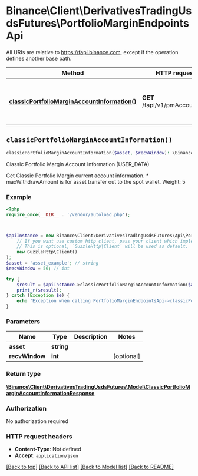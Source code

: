 # Binance\Client\DerivativesTradingUsdsFutures\PortfolioMarginEndpointsApi

All URIs are relative to https://fapi.binance.com, except if the operation defines another base path.

| Method | HTTP request | Description |
| ------------- | ------------- | ------------- |
| [**classicPortfolioMarginAccountInformation()**](PortfolioMarginEndpointsApi.md#classicPortfolioMarginAccountInformation) | **GET** /fapi/v1/pmAccountInfo | Classic Portfolio Margin Account Information (USER_DATA) |


## `classicPortfolioMarginAccountInformation()`

```php
classicPortfolioMarginAccountInformation($asset, $recvWindow): \Binance\Client\DerivativesTradingUsdsFutures\Model\ClassicPortfolioMarginAccountInformationResponse
```

Classic Portfolio Margin Account Information (USER_DATA)

Get Classic Portfolio Margin current account information.   * maxWithdrawAmount is for asset transfer out to the spot wallet.  Weight: 5

### Example

```php
<?php
require_once(__DIR__ . '/vendor/autoload.php');



$apiInstance = new Binance\Client\DerivativesTradingUsdsFutures\Api\PortfolioMarginEndpointsApi(
    // If you want use custom http client, pass your client which implements `GuzzleHttp\ClientInterface`.
    // This is optional, `GuzzleHttp\Client` will be used as default.
    new GuzzleHttp\Client()
);
$asset = 'asset_example'; // string
$recvWindow = 56; // int

try {
    $result = $apiInstance->classicPortfolioMarginAccountInformation($asset, $recvWindow);
    print_r($result);
} catch (Exception $e) {
    echo 'Exception when calling PortfolioMarginEndpointsApi->classicPortfolioMarginAccountInformation: ', $e->getMessage(), PHP_EOL;
}
```

### Parameters

| Name | Type | Description  | Notes |
| ------------- | ------------- | ------------- | ------------- |
| **asset** | **string**|  | |
| **recvWindow** | **int**|  | [optional] |

### Return type

[**\Binance\Client\DerivativesTradingUsdsFutures\Model\ClassicPortfolioMarginAccountInformationResponse**](../Model/ClassicPortfolioMarginAccountInformationResponse.md)

### Authorization

No authorization required

### HTTP request headers

- **Content-Type**: Not defined
- **Accept**: `application/json`

[[Back to top]](#) [[Back to API list]](../../README.md#endpoints)
[[Back to Model list]](../../README.md#models)
[[Back to README]](../../README.md)
